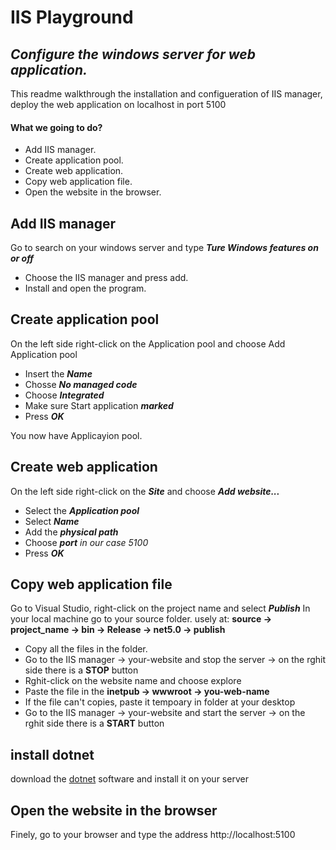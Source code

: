 # IIS Playground
## _Configure the windows server for web application._


This readme walkthrough the installation and configueration of IIS manager, deploy the web application on localhost in port 5100

#### What we going to do? 
 - Add IIS manager.
- Create application pool.
- Create web application.
- Copy web application file.
- Open the website in the browser.

## Add IIS manager
Go to search on your windows server and type ***Ture Windows features on or off***
- Choose the IIS manager and press add.
- Install and open the program.

## Create application pool
On the left side right-click on the Application pool and choose Add Application pool
- Insert the ***Name***
- Chosse ***No managed code***
- Choose ***Integrated***
- Make sure Start application ***marked***
- Press ***OK***

You now have Applicayion pool.

## Create web application
On the left side right-click on the ***Site*** and choose ***Add website...***

- Select the ***Application pool***
- Select ***Name***
- Add the ***physical path***
- Choose ***port*** *in our case 5100*
- Press ***OK***

## Copy web application file
Go to Visual Studio, right-click on the project name and select ***Publish*** 
In your local machine go to your source folder. usely at:
**source &#8594; project_name &#8594; bin &#8594; Release &#8594; net5.0 &#8594; publish**

- Copy all the files in the folder.
- Go to the  IIS manager &#8594; your-website and stop the server &#8594; on the rghit side there is a **STOP** button
- Rghit-click on the website name and choose explore
- Paste the file in the **inetpub &#8594; wwwroot &#8594; you-web-name** 
- If the file can't copies, paste it tempoary in folder at your desktop
- Go to the  IIS manager &#8594; your-website and start the server &#8594; on the rghit side there is a **START** button


## install dotnet
download the [dotnet](https://discord.com/channels/879626924975067176/879626926766059541/892565843748220938) software and install it on your server

## Open the website in the browser

Finely, go to your browser and type the address http://localhost:5100
